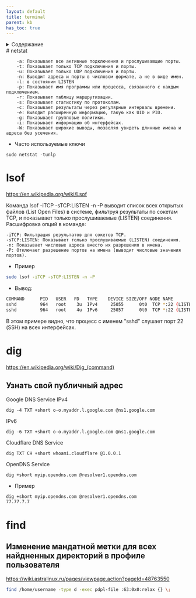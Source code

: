 ```yaml
---
layout: default
title: terminal
parent: kb
has_toc: true
---
```

<details close markdown="block">
  <summary>
    Содержание
  </summary>
  {: .text-delta }
1. TOC
{:toc}
</details>
# netstat
<https://en.wikipedia.org/wiki/Netstat>
  
```
    -a: Показывает все активные подключения и прослушивающие порты.
    -t: Показывает только TCP подключения и порты.
    -u: Показывает только UDP подключения и порты.
    -n: Выводит адреса и порты в числовом формате, а не в виде имен.
    -l: в состоянии LISTEN
    -p: Показывает имя программы или процесса, связанного с каждым подключением.
    -r: Показывает таблицу маршрутизации.
    -s: Показывает статистику по протоколам.
    -c: Показывает результаты через регулярные интервалы времени.
    -e: Выводит расширенную информацию, такую как UID и PID.
    -g: Показывает групповые политики.
    -i: Показывает информацию об интерфейсах.
    -W: Показывает широкие выводы, позволяя увидеть длинные имена и адреса без усечения.
```
 - Часто используемые ключи
```
sudo netstat -tunlp
```
# lsof
<https://en.wikipedia.org/wiki/Lsof>

Команда lsof -iTCP -sTCP:LISTEN -n -P выводит список всех открытых файлов (List Open Files) в системе, фильтруя результаты по сокетам TCP, и показывает только прослушиваемые (LISTEN) соединения. Расшифровка опций в команде:

    -iTCP: Фильтрация результатов для сокетов TCP.
    -sTCP:LISTEN: Показывает только прослушиваемые (LISTEN) соединения.
    -n: Показывает числовые адреса вместо их разрешения в имена.
    -P: Отключает разрешение портов на имена (выводит числовые значения портов).
    
 - Пример
```bash
sudo lsof -iTCP -sTCP:LISTEN -n -P
```

 - Вывод:
```bash
COMMAND      PID   USER   FD   TYPE    DEVICE SIZE/OFF NODE NAME
sshd         964   root    3u  IPv4     25055      0t0  TCP *:22 (LISTEN)
sshd         964   root    4u  IPv6     25057      0t0  TCP *:22 (LISTEN)
```
В этом примере видно, что процесс с именем "sshd" слушает порт 22 (SSH) на всех интерфейсах.

# dig
<https://en.wikipedia.org/wiki/Dig_(command)>

## Узнать свой публичный адрес
Google DNS Service
IPv4
```
dig -4 TXT +short o-o.myaddr.l.google.com @ns1.google.com
```
IPv6
```
dig -6 TXT +short o-o.myaddr.l.google.com @ns1.google.com
```
Cloudflare DNS Service
```
dig TXT CH +short whoami.cloudflare @1.0.0.1
```

OpenDNS Service
```
dig +short myip.opendns.com @resolver1.opendns.com
```
- Пример
```
dig +short myip.opendns.com @resolver1.opendns.com
77.77.7.7
```
# find
## Изменение мандатной метки для всех найдненных директорий в профиле пользователя
<https://wiki.astralinux.ru/pages/viewpage.action?pageId=48763550>
```bash
find /home/username -type d -exec pdpl-file :63:0x0:relax {} \;
```
